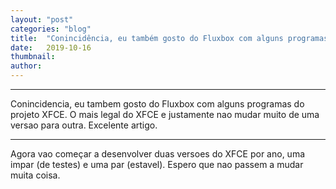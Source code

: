 ```yaml
---
layout:	"post"
categories:	"blog"
title:	"Conincidência, eu também gosto do Fluxbox com alguns programas do projeto XFCE."
date:	2019-10-16
thumbnail:	
author:	
---
```


* * *

Conincidencia, eu tambem gosto do Fluxbox com alguns programas do projeto
XFCE. O mais legal do XFCE e justamente nao mudar muito de uma versao para
outra. Excelente artigo.

* * *

Agora vao começar a desenvolver duas versoes do XFCE por ano, uma impar (de
testes) e uma par (estavel). Espero que nao passem a mudar muita coisa.

